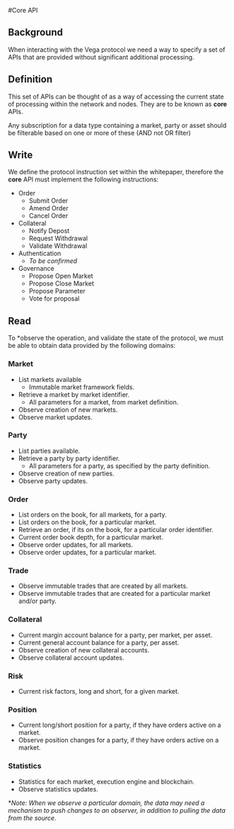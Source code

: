 #Core API

## Background

When interacting with the Vega protocol we need a way to specify a set of APIs that are provided without significant additional processing. 

## Definition

This set of APIs can be thought of as a way of accessing the current state of processing within the network and nodes. They are to be known as **core** APIs. 

Any subscription for a data type containing a market, party or asset should be filterable based on one or more of these (AND not OR filter)

## Write

We define the protocol instruction set within the whitepaper, therefore the **core** API must implement the following instructions:

- Order
  - Submit Order
  - Amend Order
  - Cancel Order
- Collateral
  - Notify Depost
  - Request Withdrawal
  - Validate Withdrawal
- Authentication
  - *To be confirmed*
- Governance
  - Propose Open Market
  - Propose Close Market
  - Propose Parameter
  - Vote for proposal
   
## Read

To *observe the operation, and validate the state of the protocol, we must be able to obtain data provided by the following domains:

### Market

- List markets available
	- Immutable market framework fields.
- Retrieve a market by market identifier.
   - All parameters for a market, from market definition.
- Observe creation of new markets.
- Observe market updates.
 
### Party

- List parties available.
- Retrieve a party by party identifier.
   - All parameters for a party, as specified by the party definition.
- Observe creation of new parties.
- Observe party updates.

### Order

- List orders on the book, for all markets, for a party.
- List orders on the book, for a particular market.
- Retrieve an order, if its on the book, for a particular order identifier.
- Current order book depth, for a particular market.
- Observe order updates, for all markets.
- Observe order updates, for a particular market.

### Trade

- Observe immutable trades that are created by all markets.
- Observe immutable trades that are created for a particular market and/or party.

### Collateral

- Current margin account balance for a party, per market, per asset.
- Current general account balance for a party, per asset.
- Observe creation of new collateral accounts.
- Observe collateral account updates.

### Risk

- Current risk factors, long and short, for a given market.

### Position
  
- Current long/short position for a party, if they have orders active on a market.
- Observe position changes for a party, if they have orders active on a market.

### Statistics

- Statistics for each market, execution engine and blockchain.
- Observe statistics updates.


**Note: When we observe a particular domain, the data may need a mechanism to push changes to an observer, in addition to pulling the data from the source.*